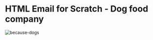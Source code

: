 # HTML Email for Scratch - Dog food company
![because-dogs](https://user-images.githubusercontent.com/21085178/138365130-64809dc2-4f50-4864-878c-832c6023669b.png)
